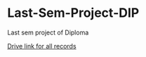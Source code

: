 # Last-Sem-Project-DIP
Last sem project of Diploma 

[Drive link for all records](https://drive.google.com/drive/folders/171kp59Oz-lxl31tZ48e1vQCEeSw49Zc1?usp=sharing "Drive link for all records")
